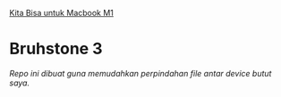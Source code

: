 [Kita Bisa untuk Macbook M1](https://i1.sndcdn.com/artworks-dyambzYU1jXegUxx-yvzyjg-t500x500.jpg)
# Bruhstone 3

_Repo ini dibuat guna memudahkan perpindahan file antar device butut saya._
